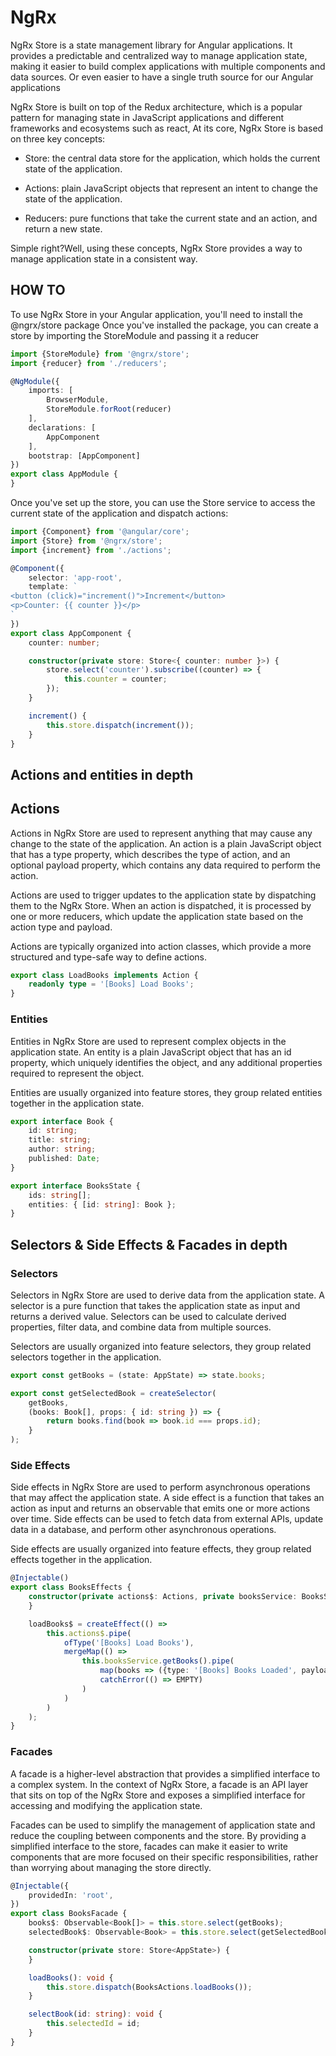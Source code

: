 # NgRx

NgRx Store is a state management library for Angular applications. It provides a predictable and centralized way to
manage application state, making it easier to build complex applications with multiple components and data sources.
Or even easier to have a single truth source for our Angular applications

NgRx Store is built on top of the Redux architecture, which is a popular pattern for managing state in JavaScript
applications and different frameworks and ecosystems such as react, At its core, NgRx Store is based on three key
concepts:

- Store: the central data store for the application, which holds the current state of the application.

- Actions: plain JavaScript objects that represent an intent to change the state of the application.

- Reducers: pure functions that take the current state and an action, and return a new state.

Simple right?Well, using these concepts, NgRx Store provides a way to manage application state in a consistent way.

## HOW TO

To use NgRx Store in your Angular application, you'll need to install the @ngrx/store package
Once you've installed the package, you can create a store by importing the StoreModule and passing it a reducer

```typescript
import {StoreModule} from '@ngrx/store';
import {reducer} from './reducers';

@NgModule({
    imports: [
        BrowserModule,
        StoreModule.forRoot(reducer)
    ],
    declarations: [
        AppComponent
    ],
    bootstrap: [AppComponent]
})
export class AppModule {
}
```

Once you've set up the store, you can use the Store service to access the current state of the application and dispatch
actions:

```typescript
import {Component} from '@angular/core';
import {Store} from '@ngrx/store';
import {increment} from './actions';

@Component({
    selector: 'app-root',
    template: `
<button (click)="increment()">Increment</button>
<p>Counter: {{ counter }}</p>
`
})
export class AppComponent {
    counter: number;

    constructor(private store: Store<{ counter: number }>) {
        store.select('counter').subscribe((counter) => {
            this.counter = counter;
        });
    }

    increment() {
        this.store.dispatch(increment());
    }
}
```

## Actions and entities in depth

## Actions

Actions in NgRx Store are used to represent anything that may cause any change to the state of the application. An
action is a plain JavaScript object that has a type property, which describes the type of action, and an optional
payload property, which contains any data required to perform the action.

Actions are used to trigger updates to the application state by dispatching them to the NgRx Store. When an action is
dispatched, it is processed by one or more reducers, which update the application state based on the action type and
payload.

Actions are typically organized into action classes, which provide a more structured and type-safe way to define
actions.

```typescript
export class LoadBooks implements Action {
    readonly type = '[Books] Load Books';
}
```

### Entities

Entities in NgRx Store are used to represent complex objects in the application state. An entity is a plain JavaScript
object that has an id property, which uniquely identifies the object, and any additional properties required to
represent the object.

Entities are usually organized into feature stores, they group related entities together in the application state.

```typescript
export interface Book {
    id: string;
    title: string;
    author: string;
    published: Date;
}

export interface BooksState {
    ids: string[];
    entities: { [id: string]: Book };
}
```

## Selectors & Side Effects & Facades in depth

### Selectors

Selectors in NgRx Store are used to derive data from the application state. A selector is a pure function that takes the
application state as input and returns a derived value. Selectors can be used to calculate derived properties, filter
data, and combine data from multiple sources.

Selectors are usually organized into feature selectors, they group related selectors together in the application.

```typescript
export const getBooks = (state: AppState) => state.books;

export const getSelectedBook = createSelector(
    getBooks,
    (books: Book[], props: { id: string }) => {
        return books.find(book => book.id === props.id);
    }
);
```

### Side Effects

Side effects in NgRx Store are used to perform asynchronous operations that may affect the application state. A side
effect is a function that takes an action as input and returns an observable that emits one or more actions over time.
Side effects can be used to fetch data from external APIs, update data in a database, and perform other asynchronous
operations.

Side effects are usually organized into feature effects, they group related effects together in the application.

```typescript
@Injectable()
export class BooksEffects {
    constructor(private actions$: Actions, private booksService: BooksService) {
    }

    loadBooks$ = createEffect(() =>
        this.actions$.pipe(
            ofType('[Books] Load Books'),
            mergeMap(() =>
                this.booksService.getBooks().pipe(
                    map(books => ({type: '[Books] Books Loaded', payload: books})),
                    catchError(() => EMPTY)
                )
            )
        )
    );
}
```

### Facades

A facade is a higher-level abstraction that provides a simplified interface to a complex system. In the context of NgRx
Store, a facade is an API layer that sits on top of the NgRx Store and exposes a simplified interface for accessing and
modifying the application state.

Facades can be used to simplify the management of application state and reduce the coupling between components and the
store. By providing a simplified interface to the store, facades can make it easier to write components that are more
focused on their specific responsibilities, rather than worrying about managing the store directly.

```typescript
@Injectable({
    providedIn: 'root',
})
export class BooksFacade {
    books$: Observable<Book[]> = this.store.select(getBooks);
    selectedBook$: Observable<Book> = this.store.select(getSelectedBook, {id: this.selectedId});

    constructor(private store: Store<AppState>) {
    }

    loadBooks(): void {
        this.store.dispatch(BooksActions.loadBooks());
    }

    selectBook(id: string): void {
        this.selectedId = id;
    }
}
```
